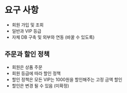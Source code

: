 # 요구 사항

- 회원 가입 및 조회
- 일반과 VIP 등급
- 자체 DB 구축 및 외부와 연동 (바꿀 수 있도록)

## 주문과 할인 정책
- 회원은 상품 주문
- 회원 등급에 따라 할인 정책
- 할인 정책은 모든 VIP는 1000원을 할인해주는 고정 금액 할인
- 할인은 변경 될 수 있음 (미확정)

